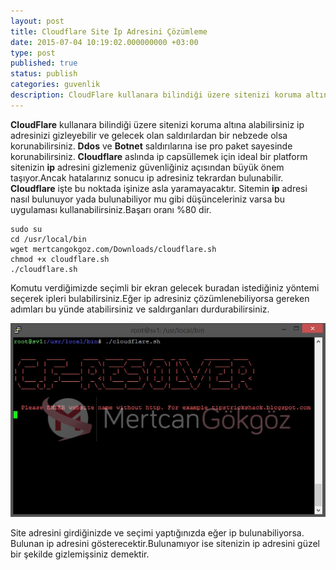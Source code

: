 ```yaml
---
layout: post
title: Cloudflare Site İp Adresini Çözümleme
date: 2015-07-04 10:19:02.000000000 +03:00
type: post
published: true
status: publish
categories: guvenlik
description: CloudFlare kullanara bilindiği üzere sitenizi koruma altına alabilirsiniz ip adresinizi gizleyebilir ve gelecek olan saldırılardan bir nebzede
---
```


**CloudFlare** kullanara bilindiği üzere sitenizi koruma altına alabilirsiniz ip adresinizi gizleyebilir ve gelecek olan saldırılardan bir nebzede olsa korunabilirsiniz. **Ddos** ve **Botnet** saldırılarına ise pro paket sayesinde korunabilirsiniz. **Cloudflare** aslında ip capsüllemek için ideal bir platform sitenizin **ip** adresini gizlemeniz güvenliğiniz açısından büyük önem taşıyor.Ancak hatalarınız sonucu ip adresiniz tekrardan bulunabilir. **Cloudflare** işte bu noktada işinize asla yaramayacaktır. Sitemin **ip** adresi nasıl bulunuyor yada bulunabiliyor mu gibi düşünceleriniz varsa bu uygulaması kullanabilirsiniz.Başarı oranı %80 dir.

    sudo su
    cd /usr/local/bin
    wget mertcangokgoz.com/Downloads/cloudflare.sh
    chmod +x cloudflare.sh
    ./cloudflare.sh

Komutu verdiğimizde seçimli bir ekran gelecek buradan istediğiniz yöntemi seçerek ipleri bulabilirsiniz.Eğer ip adresiniz çözümlenebiliyorsa gereken adımları bu yünde atabilirsiniz ve saldırganları durdurabilirsiniz.

![cloudflareresolvergorsel1](/assets/cloudflareresolvergorsel1.jpg)

Site adresini girdiğinizde ve seçimi yaptığınızda eğer ip bulunabiliyorsa. Bulunan ip adresini gösterecektir.Bulunamıyor ise sitenizin ip adresini güzel bir şekilde gizlemişsiniz demektir.
